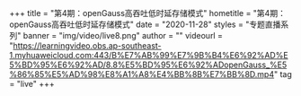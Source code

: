 +++
    title = "第4期：openGauss高吞吐低时延存储模式"
    hometitle = "第4期：openGauss高吞吐低时延存储模式"
    date = "2020-11-28"
    styles = "专题直播系列"
    banner = "img/video/live8.png"
    author = ""
    videourl = "https://learningvideo.obs.ap-southeast-1.myhuaweicloud.com:443/B%E7%AB%99%E7%9B%B4%E6%92%AD%E5%BD%95%E6%92%AD/8.8%E5%BD%95%E6%92%ADopenGauss_%E5%86%85%E5%AD%98%E8%A1%A8%E4%BB%8B%E7%BB%8D.mp4" 
    tag = "live"
+++